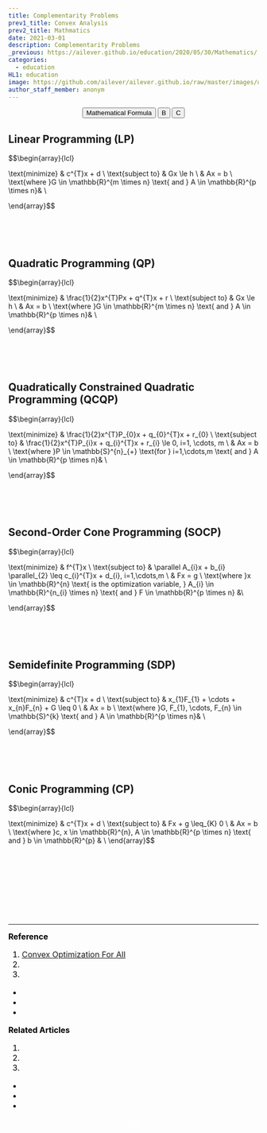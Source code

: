 ```yaml
---
title: Complementarity Problems
prev1_title: Convex Analysis
prev2_title: Mathmatics
date: 2021-03-01
description: Complementarity Problems
_previous: https://ailever.github.io/education/2020/05/30/Mathematics/
categories:
  - education
HL1: education
image: https://github.com/ailever/ailever.github.io/raw/master/images/unsplash/gray_Mathematics.png
author_staff_member: anonym
---
```


<!-- file name code
2021-03-01-_MATH-[]-en-[].md
-->

<!-- Top Block -->
<div align="center" class="top_btn_box">
  <button class="top_btn" type="button" onclick="location.href='https://en.wikipedia.org/wiki/Help:Displaying_a_formula'">Mathematical Formula</button>
  <button class="top_btn" type="button" onclick="location.href='#'">B</button>
  <button class="top_btn" type="button" onclick="location.href='#'">C</button>
</div>
<!-- Top Block -->

## Linear Programming (LP)
<div class="math-box">
$$\begin{array}{lcl}

\text{minimize} & c^{T}x + d \\
\text{subject to} & Gx \le h \\ 
                  & Ax = b \\ 
\text{where }G \in \mathbb{R}^{m \times n} \text{ and } A \in \mathbb{R}^{p \times n}&  \\ 

\end{array}$$
</div>

<br><br><br>
## Quadratic Programming (QP)
<div class="math-box">
$$\begin{array}{lcl}

\text{minimize} & \frac{1}{2}x^{T}Px + q^{T}x + r \\
\text{subject to} & Gx \le h \\ 
                  & Ax = b \\ 
\text{where }G \in \mathbb{R}^{m \times n} \text{ and } A \in \mathbb{R}^{p \times n}&  \\ 

\end{array}$$
</div>

<br><br><br>
## Quadratically Constrained Quadratic Programming (QCQP)
<div class="math-box">
$$\begin{array}{lcl}

\text{minimize} & \frac{1}{2}x^{T}P_{0}x + q_{0}^{T}x + r_{0} \\
\text{subject to} & \frac{1}{2}x^{T}P_{i}x + q_{i}^{T}x + r_{i} \le 0, i=1, \cdots, m \\ 
                  & Ax = b \\ 
\text{where }P \in \mathbb{S}^{n}_{+} \text{for } i=1,\cdots,m \text{ and } A \in \mathbb{R}^{p \times n}&  \\ 

\end{array}$$
</div>

<br><br><br>
## Second-Order Cone Programming (SOCP)
<div class="math-box">
$$\begin{array}{lcl}

\text{minimize} & f^{T}x \\
\text{subject to} & \parallel A_{i}x + b_{i} \parallel_{2} \leq c_{i}^{T}x + d_{i}, i=1,\cdots,m \\ 
                  & Fx = g \\ 
\text{where }x \in \mathbb{R}^{n} \text{ is the optimization variable, } A_{i} \in \mathbb{R}^{n_{i} \times n} \text{ and } F \in  \mathbb{R}^{p \times n} &\\ 

\end{array}$$
</div>

<br><br><br>
## Semidefinite Programming (SDP)
<div class="math-box">
$$\begin{array}{lcl}

\text{minimize} & c^{T}x + d \\
\text{subject to} & x_{1}F_{1} + \cdots + x_{n}F_{n} + G \leq 0 \\ 
                  & Ax = b \\ 
\text{where }G, F_{1}, \cdots, F_{n} \in \mathbb{S}^{k} \text{ and } A \in \mathbb{R}^{p \times n}&  \\ 

\end{array}$$
</div>

<br><br><br>
## Conic Programming (CP)
<div class="math-box">
$$\begin{array}{lcl}

\text{minimize} & c^{T}x + d \\
\text{subject to} & Fx + g \leq_{K} 0 \\ 
                  & Ax = b \\ 
\text{where }c, x \in \mathbb{R}^{n}, A \in \mathbb{R}^{p \times n} \text{ and } b \in \mathbb{R}^{p} &  \\ 
\end{array}$$
</div>


<!-- Content Block -->
<div align="left" style="font-size:medium;font-weight:normal;color:black;background-color:unset;">　<br><br></div>
<div align="left" style="font-size:medium;font-weight:normal;color:black;background-color:unset;">　<br><br></div>
<div align="left" style="font-size:medium;font-weight:normal;color:black;background-color:unset;">　<br><br></div>
<!-- Content Block -->

---

<!-- Reference Block -->
<div align="left" style="font-size:medium;font-weight:normal;color:black;background-color:unset;">
<b id='REF'>Reference</b>
<ol>
  <li><a href="https://wikidocs.net/book/1896">Convex Optimization For All</a></li>
  <li><a href="#"></a></li>
  <li><a href="#"></a></li>
</ol>
<ul>
  <li><a href="#"></a></li>
  <li><a href="#"></a></li>
  <li><a href="#"></a></li>
</ul>
</div>
<!-- Reference Block -->

<!-- Article Block -->
<div align="left" style="font-size:medium;font-weight:normal;color:black;background-color:unset;">
<b id='ART'>Related Articles</b>
<ol>
  <li><a href="#"></a></li>
  <li><a href="#"></a></li>
  <li><a href="#"></a></li>
</ol>
<ul>
  <li><a href="#"></a></li>
  <li><a href="#"></a></li>
  <li><a href="#"></a></li>
</ul>  
</div>
<!-- Article Block -->

<!-- Bottom Block -->
<div align="center" class="bottom_btn_box">
  <span class="bottom_btn"><a href="https://github.com/ailever/ailever.github.io/blob/master/_posts/education/2021-03-01-_MATH-ca-en-complementarity-problems.md" target="_blank" style="color:white">Edit</a></span>
</div>
<!-- Bottom Block -->

<!-- Notice
# Mathematical Expression
- outline : $  $
- inline  : $$  $$

# Default Div Tag
- align : left, right, center
- font-size : xx-small, x-small, small, medium, large, x-large, xx-large
- font-weight : normal, bold
- color : red, orange, yellow, green, cyan, blue, purple, pink, white, gray, brown
- background-color : red, orange, yellow, green, cyan, blue, purple, pink, white, gray, brown

# Html Ref
- color code : https://htmlcolorcodes.com/
- tags : https://www.w3schools.com/tags/default.asp
- attributes : https://www.w3schools.com/tags/ref_attributes.asp
Notice -->

